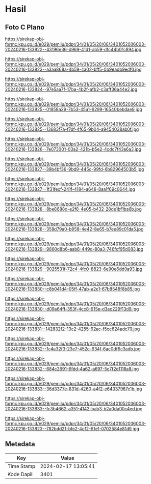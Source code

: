 # Hasil

## Foto C Plano

https://sirekap-obj-formc.kpu.go.id/e029/pemilu/pdpr/34/01/05/20/06/3401052006003-20240216-133822--43196e36-d969-41d1-ab59-dfc44b01c894.jpg

https://sirekap-obj-formc.kpu.go.id/e029/pemilu/pdpr/34/01/05/20/06/3401052006003-20240216-133823--a3aa868a-4b59-4a02-bff5-0b9eadb9edf0.jpg

https://sirekap-obj-formc.kpu.go.id/e029/pemilu/pdpr/34/01/05/20/06/3401052006003-20240216-133824--97e5aa7f-17ba-4b2f-afb2-c3aff36a44e2.jpg

https://sirekap-obj-formc.kpu.go.id/e029/pemilu/pdpr/34/01/05/20/06/3401052006003-20240216-133825--01958a29-7b53-45a1-9299-16540bebdae9.jpg

https://sirekap-obj-formc.kpu.go.id/e029/pemilu/pdpr/34/01/05/20/06/3401052006003-20240216-133825--13683f7a-f7df-4f65-9b04-a9454038ab0f.jpg

https://sirekap-obj-formc.kpu.go.id/e029/pemilu/pdpr/34/01/05/20/06/3401052006003-20240216-133826--7e073001-03a2-421b-b5e2-4cdc7f43a6a3.jpg

https://sirekap-obj-formc.kpu.go.id/e029/pemilu/pdpr/34/01/05/20/06/3401052006003-20240216-133827--39b4bf36-9bd9-445c-99fd-6b82964503b5.jpg

https://sirekap-obj-formc.kpu.go.id/e029/pemilu/pdpr/34/01/05/20/06/3401052006003-20240216-133827--1f31fecf-241f-4184-a648-8aa1f69c0644.jpg

https://sirekap-obj-formc.kpu.go.id/e029/pemilu/pdpr/34/01/05/20/06/3401052006003-20240216-133828--8be8688d-e2f8-4e05-b432-28de1bf1ba6b.jpg

https://sirekap-obj-formc.kpu.go.id/e029/pemilu/pdpr/34/01/05/20/06/3401052006003-20240216-133828--358d79a0-b958-4e42-8e65-b7ee89c01da5.jpg

https://sirekap-obj-formc.kpu.go.id/e029/pemilu/pdpr/34/01/05/20/06/3401052006003-20240216-133829--9860d8b6-aab8-449d-80a3-746fcf95d083.jpg

https://sirekap-obj-formc.kpu.go.id/e029/pemilu/pdpr/34/01/05/20/06/3401052006003-20240216-133829--9025531f-72c4-4fc0-8823-6e90e6dd0a93.jpg

https://sirekap-obj-formc.kpu.go.id/e029/pemilu/pdpr/34/01/05/20/06/3401052006003-20240216-133830--c8b041d4-05ff-47ab-a2e1-67b8548f8b85.jpg

https://sirekap-obj-formc.kpu.go.id/e029/pemilu/pdpr/34/01/05/20/06/3401052006003-20240216-133830--d09a64ff-353f-4cc8-915e-d3ac229f13d9.jpg

https://sirekap-obj-formc.kpu.go.id/e029/pemilu/pdpr/34/01/05/20/06/3401052006003-20240216-133831--142832f2-13c2-4255-92ac-f5cc624adc70.jpg

https://sirekap-obj-formc.kpu.go.id/e029/pemilu/pdpr/34/01/05/20/06/3401052006003-20240216-133832--1c4a32f3-23e7-452c-934f-6ac0df6c3adb.jpg

https://sirekap-obj-formc.kpu.go.id/e029/pemilu/pdpr/34/01/05/20/06/3401052006003-20240216-133832--684c2691-6fdd-4a62-a697-5c7f2e1118a8.jpg

https://sirekap-obj-formc.kpu.go.id/e029/pemilu/pdpr/34/01/05/20/06/3401052006003-20240216-133833--36d3377e-831d-4260-a4f2-e64337967c1b.jpg

https://sirekap-obj-formc.kpu.go.id/e029/pemilu/pdpr/34/01/05/20/06/3401052006003-20240216-133833--fc3b4662-a351-4142-bab3-b2a0da00c4ed.jpg

https://sirekap-obj-formc.kpu.go.id/e029/pemilu/pdpr/34/01/05/20/06/3401052006003-20240216-133823--782bdd21-bfe2-4cf2-91e1-0702584e81d9.jpg


## Metadata

| Key        | Value               |
| ---------- | ------------------- |
| Time Stamp | 2024-02-17 13:05:41 |
| Kode Dapil | 3401                |



